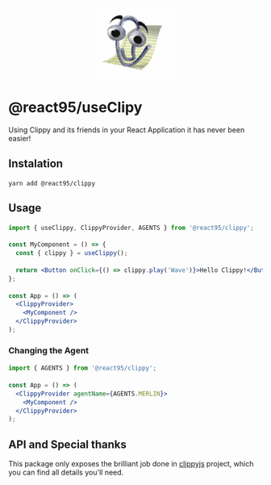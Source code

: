 <p align="center">
  <img width="145" height="141" src="Clippy.gif" alt="Clippy agent">
</p>

# @react95/useClipy

Using Clippy and its friends in your React Application it has never been easier!

## Instalation

```
yarn add @react95/clippy
```

## Usage

```jsx
import { useClippy, ClippyProvider, AGENTS } from '@react95/clippy';

const MyComponent = () => {
  const { clippy } = useClippy();

  return <Button onClick={() => clippy.play('Wave')}>Hello Clippy!</Button>;
};

const App = () => (
  <ClippyProvider>
    <MyComponent />
  </ClippyProvider>
);
```

### Changing the Agent

```jsx
import { AGENTS } from '@react95/clippy';

const App = () => (
  <ClippyProvider agentName={AGENTS.MERLIN}>
    <MyComponent />
  </ClippyProvider>
);
```

## API and Special thanks

This package only exposes the brilliant job done in
[clippyjs](https://github.com/pi0/clippyjs) project, which you can find all details you'll need.
